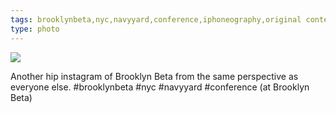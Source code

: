 ```yaml
---
tags: brooklynbeta,nyc,navyyard,conference,iphoneography,original content
type: photo
---
```

<img src="http://25.media.tumblr.com/af1fb353a478b57bf408cb6f985a1f86/tumblr_muiuoayofu1rdkc0do1_1280.jpg" />

Another hip instagram of Brooklyn Beta from the same perspective as everyone else. #brooklynbeta #nyc #navyyard #conference  (at Brooklyn Beta)
